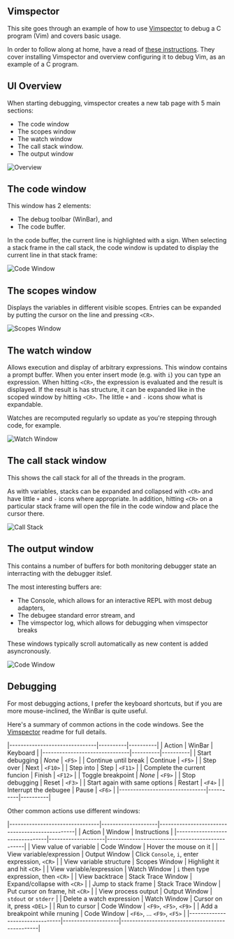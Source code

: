 ## Vimspector

This site goes through an example of how to use [Vimspector][] to debug a C
program (Vim) and covers basic usage.

In order to follow along at home, have a read of
[these instructions](demo-setup.md). They cover installing Vimspector and
overview configuring it to debug Vim, as an example of a C program.

## UI Overview

When starting debugging, vimspector creates a new tab page with 5 main sections:

* The code window
* The scopes window
* The watch window
* The call stack window.
* The output window

![Overview](/img/vimspector-overview.png)

## The code window

This window has 2 elements:

* The debug toolbar (WinBar), and
* The code buffer.

In the code buffer, the current line is highlighted with a sign. When selecting a stack frame in the call stack, the code window is updated to display the current line in that stack frame:

![Code Window](/img/vimspector-code-window.png)

## The scopes window

Displays the variables in different visible scopes. Entries can be expanded by
putting the cursor on the line and pressing `<CR>`.

![Scopes Window](/img/vimspector-locals-window.png)

## The watch window

Allows execution and display of arbitrary expressions. This window contains a
prompt buffer. When you enter insert mode (e.g. with `i`) you can type an
expression. When hitting `<CR>`, the expression is evaluated and the result is
displayed. If the result is has structure, it can be expanded like in the scoped
window by hitting `<CR>`. The little `+` and `-` icons show what is
expandable.

Watches are recomputed regularly so update as you're stepping through code, for
example.

![Watch Window](/img/vimspector-watch-window.png)

## The call stack window

This shows the call stack for all of the threads in the program.

As with variables, stacks can be expanded and collapsed with `<CR>` and have
little `+` and `-` icons where appropriate. In addition, hitting `<CR>` on a
particular stack frame will open the file in the code window and place the
cursor there.

![Call Stack](/img/vimspector-callstack-window.png)

## The output window

This contains a number of buffers for both monitoring debugger state an interracting with the debugger itslef.

The most interesting buffers are:

* The Console, which allows for an interactive REPL with most debug adapters,
* The debugee standard error stream, and
* The vimspector log, which allows for debugging when vimspector breaks

These windows typically scroll automatically as new content is added asyncronously.

![Code Window](/img/vimspector-output-window.png)

## Debugging

For most debugging actions, I prefer the keyboard shortcuts, but if you are more
mouse-inclined, the WinBar is quite useful.

Here's a summary of common actions in the code windows. See the [Vimspector][]
readme for full details.

|-------------------------------|----------|----------|
| Action                        | WinBar   | Keyboard |
|-------------------------------|----------|----------|
| Start debugging               | _None_   | `<F5>`   |
| Continue until break          | Continue | `<F5>`   |
| Step over                     | Next     | `<F10>`  |
| Step into                     | Step     | `<F11>`  |
| Complete the current funcion  | Finish   | `<F12>`  |
| Toggle breakpoint             | _None_   | `<F9>`   |
| Stop debugging                | Reset    | `<F3>`   |
| Start again with same options | Restart  | `<F4>`   |
| Interrupt the debugee         | Pause    | `<F6>`   |
|-------------------------------|----------|----------|

Other common actions use different windows:

|--------------------------------|--------------------|------------------------------------------------|
| Action                         | Window             | Instructions                                   |
|--------------------------------|--------------------|------------------------------------------------|
| View value of variable         | Code Window        | Hover the mouse on it                          |
| View variable/expression       | Output Window      | Click `Console`, `i`, enter expression, `<CR>` |
| View variable structure        | Scopes Window      | Highlight it and hit `<CR>`                    |
| View variable/expression       | Watch Window       | `i` then type expression, then `<CR>`          |
| View backtrace                 | Stack Trace Window | Expand/collapse with `<CR>`                    |
| Jump to stack frame            | Stack Trace Window | Put cursor on frame, hit `<CR>`                |
| View process output            | Output Window      | `stdout` or `stderr`                           |
| Delete a watch expression      | Watch Window       | Cursor on it, press `<DEL>`                    |
| Run to cursor                  | Code Window        | `<F9>`, `<F5>`, `<F9>`                         |
| Add a breakpoint while rnuning | Code Window        | `<F6>`, ... `<F9>`, `<F5>`                     |
|--------------------------------|--------------------|------------------------------------------------|

[vimspector]: https://github.com/puremourning/vimspector
